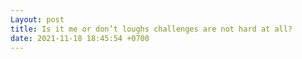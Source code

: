 ```yaml
---
Layout: post
title: Is it me or don’t loughs challenges are not hard at all?
date: 2021-11-18 18:45:54 +0700
---
```


